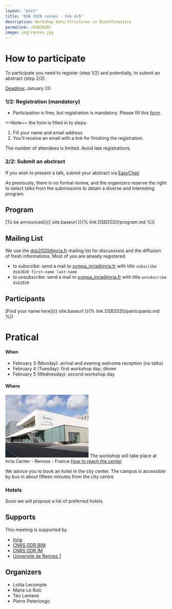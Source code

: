 ```yaml
---
layout: "post"
title: "DSB 2020 rennes - Feb 4+5"
description: Workshop Data Structures in Bioinformatics
permalink: /DSB2020/
image: img/rennes.jpg
---
```

# How to participate
To participate you need to register (step 1/2) and potentially, to submit an abstract (step 2/2). 

<u>Deadline:</u> January 20

### 1/2: Registration (mandatory) 

* Participation is free, but registration is mandatory. Please fill this [form](
  https://sondages.inria.fr/index.php/813188?lang=en). 

==Note== the form is filled in to steps:

1. Fill your name and email address
2. You'll receive an email with a link for finishing the registration. 

The number of attendees is limited. Avoid late registrations.

### 2/2: Submit an abstract
If you wish to present a talk, submit your abstract via [EasyChair](https://easychair.org/my/conference?conf=dsb2020)

As previously, there is no formal review, and the organizers reserve the  right to select talks from the submissions to obtain a diverse and  interesting program. 

## Program
[To be announced]({{ site.baseurl }}{% link DSB2020/program.md %})



## Mailing List
We use the dsb2020@inria.fr mailing list for discussions and the diffusion of fresh informations. Most of you are already registered.
* to subscribe: send a mail to [sympa_inria@inria.fr](mailto:sympa_inria@inria.fr) with title `subscribe dsb2020 first-name last-name`
* to unsubscribe: send a mail to [sympa_inria@inria.fr](mailto:sympa_inria@inria.fr) with title  `unsubscribe dsb2020`


## Participants

[Find your name here]({{ site.baseurl }}{% link DSB2020/participants.md %})

# Pratical
#### When
<!-- * any time before January 15: register and submit a talk (via [EasyChair](https://easychair.org/my/conference?conf=dsb2020)) -->
* February 3 (Monday): arrival and evening welcome reception (no talks)
* February 4 (Tuesday): first workshop day; dinner
* February 5 (Wednesday): second workshop day

#### Where
![Inria center](img/inria.jpg) The workshop will take place at Inria Center - Rennes - France
[How to reach the center](https://www.inria.fr/en/centre/rennes/overview/practical-info).

We advice you to book an hotel in the city center. The campus is accessible by bus in about fifteen minutes from the city centre

### Hotels
Soon we will propose a list of preferred hotels. 


## Supports
This meeting is supported by 
 * [Inria](http://www.inria.fr)
 * [CNRS GDR BIM](http://www.gdr-bim.cnrs.fr/)
 * [CNRS GDR IM](https://www.gdr-im.fr/)
 * [Université de Rennes 1](https://international.univ-rennes1.fr/)



## Organizers

* Lolita Lecompte
* Marie Le Roïc
* Téo Lemane
* Pierre Peterlongo